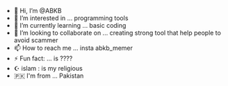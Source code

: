 - 👋 Hi, I’m @ABKB 
- 👀 I’m interested in ... programming tools
- 🌱 I’m currently learning ... basic coding 
- 💞️ I’m looking to collaborate on ... creating strong tool that help people to avoid scammer 
- 📫 How to reach me ... insta abkb_memer
- ⚡ Fun fact: ... is ????
- ☪️ islam : is my religious
- 🇵🇰 I'm from ... Pakistan
  
